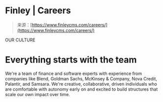 <!--yml
category: 未分类
date: 2024-05-27 14:43:31
-->

# Finley | Careers

> 来源：[https://www.finleycms.com/careers/](https://www.finleycms.com/careers/)

OUR CULTURE

# Everything starts with the team

We're a team of finance and software experts with experience from companies like Blend, Goldman Sachs, McKinsey & Company, Nova Credit, Palantir, and Samsara. We're creative, collaborative, driven individuals who are comfortable with autonomy early on and excited to build structures that scale our own impact over time.